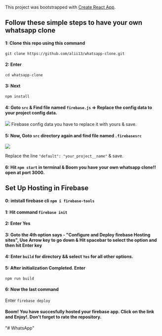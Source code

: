 This project was bootstrapped with [Create React App](https://github.com/facebook/create-react-app).

## Follow these simple steps to have your own whatsapp clone

#### 1: Clone this repo using this command 
`git clone https://github.com/alii13/whatsapp-clone.git`

#### 2: Enter 
`cd whatsapp-clone`

#### 3: Next
`npm install`

#### 4: Goto `src` & Find file named `firebase.js` => Replace the config data to your project config data.

![](https://i.ibb.co/DLS72Py/final.png)
Firebase config data you have to replace it with yours & save.

#### 5: Now, Goto `src` directory again and find file named `.firebasesrc`
![](https://i.ibb.co/zhPvYpc/firebasesrc.png)

Replace the line `"default": "your_project__name"` & save.

#### 6: Hit `npm start` in terminal & Boom you have your own whatsapp clone!!  open at port 3000.




## Set Up Hosting in Firebase

#### 0: intstall firebase cli `npm i firebase-tools`

#### 1: Hit command `firebase init`

#### 2: Enter Yes

#### 3: Goto the 4th option says - "Configure and Deploy firebase Hosting sites", Use Arrow key to go down & Hit spacebar to select the option and then hit Enter key

#### 4: Enter `build` for directory && select `Yes` for all other options.

#### 5: After initialization Completed. Enter 
`npm run build`

#### 6: Now the last command
Enter `firebase deploy`

#### Boom! You have succesfully hosted your firebase app. Click on the link and Enjoy!. Don't forget to rate the repository.
"# WhatsApp" 
